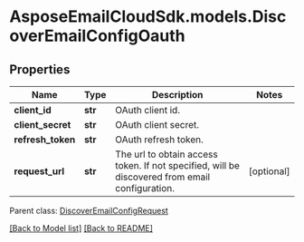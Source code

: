 # AsposeEmailCloudSdk.models.DiscoverEmailConfigOauth
## Properties
Name | Type | Description | Notes
------------ | ------------- | ------------- | -------------
**client_id** | **str** | OAuth client id.              | 
**client_secret** | **str** | OAuth client secret.              | 
**refresh_token** | **str** | OAuth refresh token.              | 
**request_url** | **str** | The url to obtain access token. If not specified, will be discovered from email configuration.              | [optional] 

 Parent class: [DiscoverEmailConfigRequest](DiscoverEmailConfigRequest.md)

[[Back to Model list]](Models.md) [[Back to README]](README.md)


